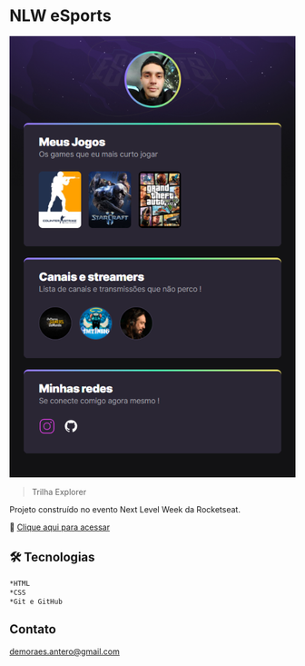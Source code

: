 # NLW eSports

![preview](./.github/preview.png)

 > Trilha Explorer

Projeto construído no evento Next Level Week da Rocketseat.

:link: [Clique aqui para acessar](https://duduantero.github.io/NLW-eSports-Explorer/)


## 🛠 Tecnologias

    *HTML
    *CSS
    *Git e GitHub

## Contato

demoraes.antero@gmail.com

